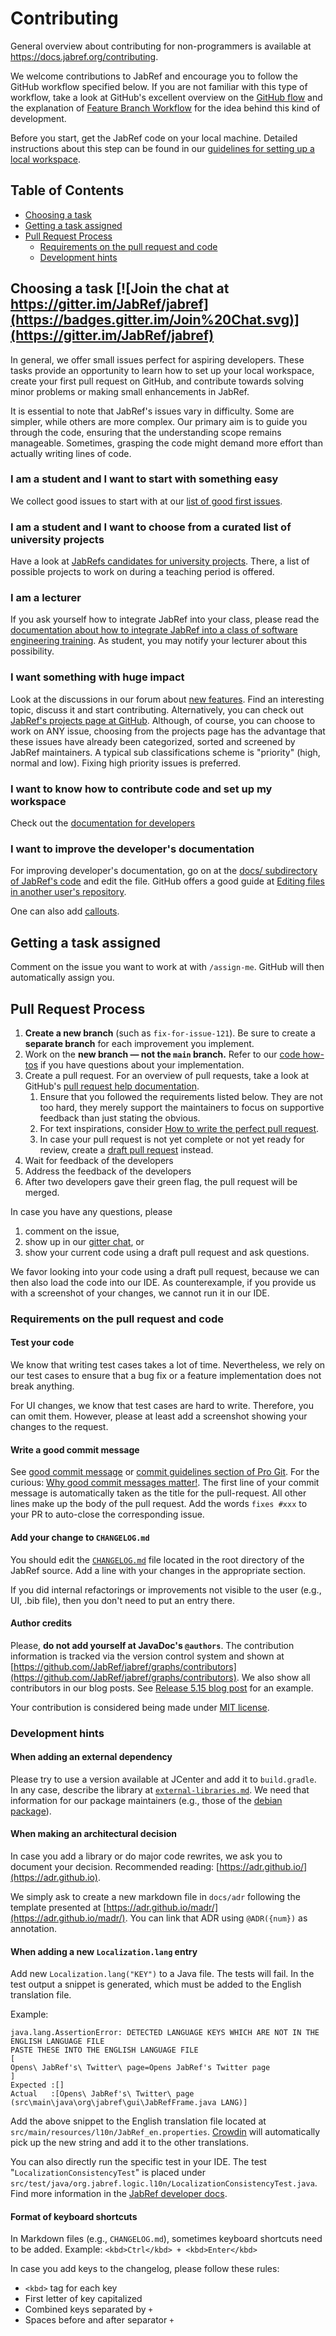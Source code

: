 # Contributing

General overview about contributing for non-programmers is available at <https://docs.jabref.org/contributing>.

We welcome contributions to JabRef and encourage you to follow the GitHub workflow specified below.
If you are not familiar with this type of workflow, take a look at GitHub's excellent overview on the [GitHub flow](https://docs.github.com/en/get-started/using-github/github-flow) and the explanation of [Feature Branch Workflow](https://atlassian.com/git/tutorials/comparing-workflows#feature-branch-workflow) for the idea behind this kind of development.

Before you start, get the JabRef code on your local machine.
Detailed instructions about this step can be found in our [guidelines for setting up a local workspace](getting-into-the-code/guidelines-for-setting-up-a-local-workspace/).

## Table of Contents

- [Choosing a task](#choosing-a-task-join-the-chat-at-httpsgitterimjabrefjabref)
- [Getting a task assigned](#getting-a-task-assigned)
- [Pull Request Process](#pull-request-process)
  - [Requirements on the pull request and code](#requirements-on-the-pull-request-and-code)
  - [Development hints](#development-hints)

## Choosing a task [![Join the chat at https://gitter.im/JabRef/jabref](https://badges.gitter.im/Join%20Chat.svg)](https://gitter.im/JabRef/jabref)

In general, we offer small issues perfect for aspiring developers.
These tasks provide an opportunity to learn how to set up your local workspace, create your first pull request on GitHub, and contribute towards solving minor problems or making small enhancements in JabRef.

It is essential to note that JabRef's issues vary in difficulty.
Some are simpler, while others are more complex. Our primary aim is to guide you through the code, ensuring that the understanding scope remains manageable. Sometimes, grasping the code might demand more effort than actually writing lines of code.

### I am a student and I want to start with something easy

We collect good issues to start with at our [list of good first issues](https://github.com/orgs/JabRef/projects/5/views/1).

### I am a student and I want to choose from a curated list of university projects

Have a look at [JabRefs candidates for university projects](https://github.com/orgs/JabRef/projects/3). There, a list of possible projects to work on during a teaching period is offered.

### I am a lecturer

If you ask yourself how to integrate JabRef into your class, please read the [documentation about how to integrate JabRef into a class of software engineering training](https://devdocs.jabref.org/teaching.html#jabref-and-software-engineering-training).
As student, you may notify your lecturer about this possibility.

### I want something with huge impact

Look at the discussions in our forum about [new features](https://discourse.jabref.org/c/features/6).
Find an interesting topic, discuss it and start contributing.
Alternatively, you can check out [JabRef's projects page at GitHub](https://github.com/JabRef/jabref/projects?query=is%3Aopen).
Although, of course, you can choose to work on ANY issue, choosing from the projects page has the advantage that these issues have already been categorized, sorted and screened by JabRef maintainers.
A typical sub classifications scheme is "priority" (high, normal and low). Fixing high priority issues is preferred.

### I want to know how to contribute code and set up my workspace

Check out the [documentation for developers](https://devdocs.jabref.org/contributing.html#contribute-code)

### I want to improve the developer's documentation

For improving developer's documentation, go on at the [docs/ subdirectory of JabRef's code](https://github.com/JabRef/jabref/tree/main/docs) and edit the file.
GitHub offers a good guide at [Editing files in another user's repository](https://help.github.com/en/github/managing-files-in-a-repository/editing-files-in-another-users-repository).

One can also add [callouts](https://just-the-docs.github.io/just-the-docs-tests/components/callouts/).

## Getting a task assigned

Comment on the issue you want to work at with `/assign-me`.
GitHub will then automatically assign you.

## Pull Request Process

1. **Create a new branch** (such as `fix-for-issue-121`). Be sure to create a **separate branch** for each improvement you implement.
2. Work on the **new branch — not the `main` branch.** Refer to our [code how-tos](https://devdocs.jabref.org/code-howtos) if you have questions about your implementation.
3. Create a pull request. For an overview of pull requests, take a look at GitHub's [pull request help documentation](https://help.github.com/articles/about-pull-requests/).
   1. Ensure that you followed the requirements listed below. They are not too hard, they merely support the maintainers to focus on supportive feedback than just stating the obvious.
   2. For text inspirations, consider [How to write the perfect pull request](https://github.com/blog/1943-how-to-write-the-perfect-pull-request).
   3. In case your pull request is not yet complete or not yet ready for review, create a [draft pull request](https://github.blog/2019-02-14-introducing-draft-pull-requests/) instead.
4. Wait for feedback of the developers
5. Address the feedback of the developers
6. After two developers gave their green flag, the pull request will be merged.

In case you have any questions, please

1. comment on the issue,
2. show up in our [gitter chat](https://gitter.im/JabRef/jabref), or
3. show your current code using a draft pull request and ask questions.

We favor looking into your code using a draft pull request, because we can then also load the code into our IDE.
As counterexample, if you provide us with a screenshot of your changes, we cannot run it in our IDE.

### Requirements on the pull request and code

#### Test your code

We know that writing test cases takes a lot of time.
Nevertheless, we rely on our test cases to ensure that a bug fix or a feature implementation does not break anything.

For UI changes, we know that test cases are hard to write.
Therefore, you can omit them.
However, please at least add a screenshot showing your changes to the request.

<!-- In case you do not have time to add a test case, we nevertheless ask you to at least run `gradlew check` to ensure that your change does not break anything else. -->

#### Write a good commit message

See [good commit message](https://github.com/joelparkerhenderson/git-commit-message) or [commit guidelines section of Pro Git](http://git-scm.com/book/en/Distributed-Git-Contributing-to-a-Project#Commit-Guidelines). For the curious: [Why good commit messages matter!](https://cbea.ms/git-commit/). The first line of your commit message is automatically taken as the title for the pull-request. All other lines make up the body of the pull request. Add the words `fixes #xxx` to your PR to auto-close the corresponding issue.

#### Add your change to `CHANGELOG.md`

You should edit the [`CHANGELOG.md`](https://github.com/JabRef/jabref/blob/main/CHANGELOG.md#changelog) file located in the root directory of the JabRef source. Add a line with your changes in the appropriate section.

If you did internal refactorings or improvements not visible to the user (e.g., UI, .bib file), then you don't need to put an entry there.

#### Author credits

Please, **do not add yourself at JavaDoc's `@authors`**.
The contribution information is tracked via the version control system and shown at [https://github.com/JabRef/jabref/graphs/contributors](https://github.com/JabRef/jabref/graphs/contributors).
We also show all contributors in our blog posts. See [Release 5.15 blog post](https://blog.jabref.org/2024/07/16/JabRef5-15/) for an example.

Your contribution is considered being made under [MIT license](https://tldrlegal.com/license/mit-license).

### Development hints

#### When adding an external dependency

Please try to use a version available at JCenter and add it to `build.gradle`.
In any case, describe the library at [`external-libraries.md`](https://github.com/JabRef/jabref/blob/main/external-libraries.md#external-libraries).
We need that information for our package maintainers (e.g., those of the [debian package](https://tracker.debian.org/pkg/jabref)).

#### When making an architectural decision

In case you add a library or do major code rewrites, we ask you to document your decision. Recommended reading: [https://adr.github.io/](https://adr.github.io).

We simply ask to create a new markdown file in `docs/adr` following the template presented at [https://adr.github.io/madr/](https://adr.github.io/madr/).
You can link that ADR using `@ADR({num})` as annotation.

#### When adding a new `Localization.lang` entry

Add new `Localization.lang("KEY")` to a Java file. The tests will fail. In the test output a snippet is generated, which must be added to the English translation file.

Example:

```text
java.lang.AssertionError: DETECTED LANGUAGE KEYS WHICH ARE NOT IN THE ENGLISH LANGUAGE FILE
PASTE THESE INTO THE ENGLISH LANGUAGE FILE
[
Opens\ JabRef's\ Twitter\ page=Opens JabRef's Twitter page
]
Expected :[]
Actual   :[Opens\ JabRef's\ Twitter\ page (src\main\java\org\jabref\gui\JabRefFrame.java LANG)]
```

Add the above snippet to the English translation file located at `src/main/resources/l10n/JabRef_en.properties`.
[Crowdin](https://crowdin.com/project/jabref) will automatically pick up the new string and add it to the other translations.

You can also directly run the specific test in your IDE.
The test "`LocalizationConsistencyTest`" is placed under `src/test/java/org.jabref.logic.l10n/LocalizationConsistencyTest.java`.
Find more information in the [JabRef developer docs](code-howtos/localization.md).

#### **Format of keyboard shortcuts**

In Markdown files (e.g., `CHANGELOG.md`), sometimes keyboard shortcuts need to be added.
Example: `<kbd>Ctrl</kbd> + <kbd>Enter</kbd>`

In case you add keys to the changelog, please follow these rules:

* `<kbd>` tag for each key
* First letter of key capitalized
* Combined keys separated by `+`
* Spaces before and after separator `+`

